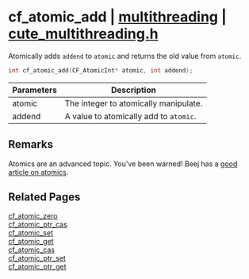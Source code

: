 # cf_atomic_add | [multithreading](https://github.com/RandyGaul/cute_framework/blob/master/docs/multithreading_readme.md) | [cute_multithreading.h](https://github.com/RandyGaul/cute_framework/blob/master/include/cute_multithreading.h)

Atomically adds `addend` to `atomic` and returns the old value from `atomic`.

```cpp
int cf_atomic_add(CF_AtomicInt* atomic, int addend);
```

Parameters | Description
--- | ---
atomic | The integer to atomically manipulate.
addend | A value to atomically add to `atomic`.

## Remarks

Atomics are an advanced topic. You've been warned! Beej has a [good article on atomics](https://beej.us/guide/bgc/html/split/chapter-atomics.html).

## Related Pages

[cf_atomic_zero](https://github.com/RandyGaul/cute_framework/blob/master/docs/multithreading/cf_atomic_zero.md)  
[cf_atomic_ptr_cas](https://github.com/RandyGaul/cute_framework/blob/master/docs/multithreading/cf_atomic_ptr_cas.md)  
[cf_atomic_set](https://github.com/RandyGaul/cute_framework/blob/master/docs/multithreading/cf_atomic_set.md)  
[cf_atomic_get](https://github.com/RandyGaul/cute_framework/blob/master/docs/multithreading/cf_atomic_get.md)  
[cf_atomic_cas](https://github.com/RandyGaul/cute_framework/blob/master/docs/multithreading/cf_atomic_cas.md)  
[cf_atomic_ptr_set](https://github.com/RandyGaul/cute_framework/blob/master/docs/multithreading/cf_atomic_ptr_set.md)  
[cf_atomic_ptr_get](https://github.com/RandyGaul/cute_framework/blob/master/docs/multithreading/cf_atomic_ptr_get.md)  
